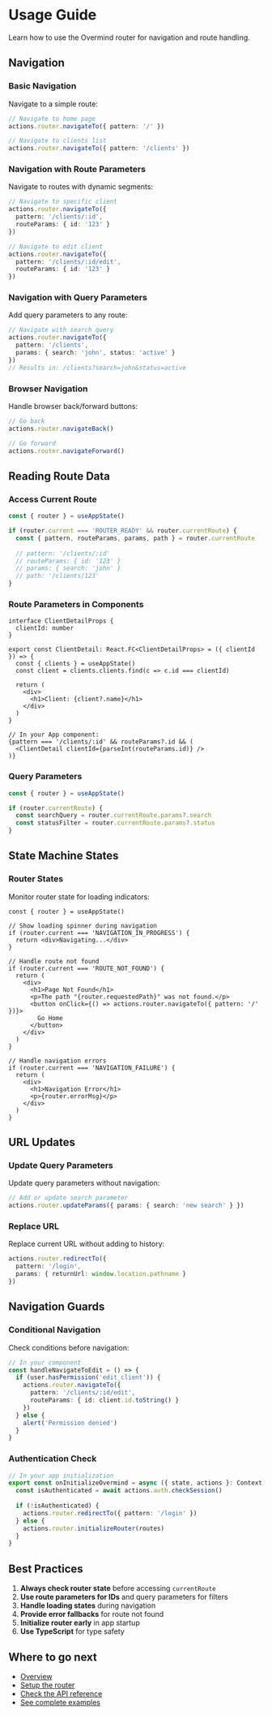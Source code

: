 # Usage Guide

Learn how to use the Overmind router for navigation and route handling.

## Navigation

### Basic Navigation

Navigate to a simple route:

```typescript
// Navigate to home page
actions.router.navigateTo({ pattern: '/' })

// Navigate to clients list
actions.router.navigateTo({ pattern: '/clients' })
```

### Navigation with Route Parameters

Navigate to routes with dynamic segments:

```typescript
// Navigate to specific client
actions.router.navigateTo({ 
  pattern: '/clients/:id', 
  routeParams: { id: '123' } 
})

// Navigate to edit client
actions.router.navigateTo({ 
  pattern: '/clients/:id/edit', 
  routeParams: { id: '123' } 
})
```

### Navigation with Query Parameters

Add query parameters to any route:

```typescript
// Navigate with search query
actions.router.navigateTo({ 
  pattern: '/clients',
  params: { search: 'john', status: 'active' }
})
// Results in: /clients?search=john&status=active
```

### Browser Navigation

Handle browser back/forward buttons:

```typescript
// Go back
actions.router.navigateBack()

// Go forward  
actions.router.navigateForward()
```

## Reading Route Data

### Access Current Route

```typescript
const { router } = useAppState()

if (router.current === 'ROUTER_READY' && router.currentRoute) {
  const { pattern, routeParams, params, path } = router.currentRoute
  
  // pattern: '/clients/:id'
  // routeParams: { id: '123' }
  // params: { search: 'john' }
  // path: '/clients/123'
}
```

### Route Parameters in Components

```tsx
interface ClientDetailProps {
  clientId: number
}

export const ClientDetail: React.FC<ClientDetailProps> = ({ clientId }) => {
  const { clients } = useAppState()
  const client = clients.clients.find(c => c.id === clientId)
  
  return (
    <div>
      <h1>Client: {client?.name}</h1>
    </div>
  )
}

// In your App component:
{pattern === '/clients/:id' && routeParams?.id && (
  <ClientDetail clientId={parseInt(routeParams.id)} />
)}
```

### Query Parameters

```typescript
const { router } = useAppState()

if (router.currentRoute) {
  const searchQuery = router.currentRoute.params?.search
  const statusFilter = router.currentRoute.params?.status
}
```

## State Machine States

### Router States

Monitor router state for loading indicators:

```tsx
const { router } = useAppState()

// Show loading spinner during navigation
if (router.current === 'NAVIGATION_IN_PROGRESS') {
  return <div>Navigating...</div>
}

// Handle route not found
if (router.current === 'ROUTE_NOT_FOUND') {
  return (
    <div>
      <h1>Page Not Found</h1>
      <p>The path "{router.requestedPath}" was not found.</p>
      <button onClick={() => actions.router.navigateTo({ pattern: '/' })}>
        Go Home
      </button>
    </div>
  )
}

// Handle navigation errors
if (router.current === 'NAVIGATION_FAILURE') {
  return (
    <div>
      <h1>Navigation Error</h1>
      <p>{router.errorMsg}</p>
    </div>
  )
}
```

## URL Updates

### Update Query Parameters

Update query parameters without navigation:

```typescript
// Add or update search parameter
actions.router.updateParams({ params: { search: 'new search' } })
```

### Replace URL

Replace current URL without adding to history:

```typescript
actions.router.redirectTo({ 
  pattern: '/login',
  params: { returnUrl: window.location.pathname }
})
```

## Navigation Guards

### Conditional Navigation

Check conditions before navigation:

```typescript
// In your component
const handleNavigateToEdit = () => {
  if (user.hasPermission('edit_client')) {
    actions.router.navigateTo({ 
      pattern: '/clients/:id/edit',
      routeParams: { id: client.id.toString() }
    })
  } else {
    alert('Permission denied')
  }
}
```

### Authentication Check

```typescript
// In your app initialization
export const onInitializeOvermind = async ({ state, actions }: Context) => {
  const isAuthenticated = await actions.auth.checkSession()
  
  if (!isAuthenticated) {
    actions.router.redirectTo({ pattern: '/login' })
  } else {
    actions.router.initializeRouter(routes)
  }
}
```

## Best Practices

1. **Always check router state** before accessing `currentRoute`
2. **Use route parameters for IDs** and query parameters for filters
3. **Handle loading states** during navigation
4. **Provide error fallbacks** for route not found
5. **Initialize router early** in app startup
6. **Use TypeScript** for type safety

## Where to go next

- [Overview](../README.md)
- [Setup the router](./SETUP.md)
- [Check the API reference](./API.md)
- [See complete examples](./EXAMPLES.md)
